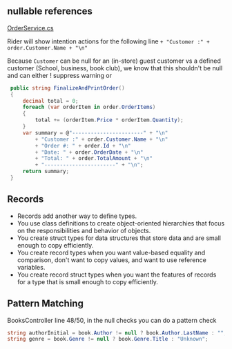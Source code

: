 


## nullable references

[OrderService.cs](../Services/OrderService.cs)

Rider will show intention actions for the following line
`+ "Customer :" + order.Customer.Name + "\n"`

Because `Customer` can be null for an (in-store) guest customer 
vs a defined customer (School, business, book club), we know that 
this shouldn't be null and can either ! suppress warning or


```csharp
 public string FinalizeAndPrintOrder()
 {
     decimal total = 0;
     foreach (var orderItem in order.OrderItems)
     {
         total += (orderItem.Price * orderItem.Quantity);
     }
     var summary = @"-----------------------" + "\n" 
         + "Customer :" + order.Customer.Name + "\n"
         + "Order #: " + order.Id + "\n"
         + "Date: " + order.OrderDate + "\n"
         + "Total: " + order.TotalAmount + "\n" 
         + "-----------------------" + "\n";
     return summary;
 }
```

## Records

* Records add another way to define types. 
* You use class definitions to create object-oriented hierarchies that focus on the responsibilities and behavior of objects. 
* You create struct types for data structures that store data and are small enough to copy efficiently. 
* You create record types when you want value-based equality and comparison, don't want to copy values, and want to use reference variables. 
* You create record struct types when you want the features of records for a type that is small enough to copy efficiently.

## Pattern Matching

BooksController line 48/50, in the null checks you can do a pattern check

```csharp
string authorInitial = book.Author != null ? book.Author.LastName : "";
string genre = book.Genre != null ? book.Genre.Title : "Unknown";
```
